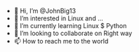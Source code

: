 - 👋 Hi, I’m @JohnBig13
- 👀 I’m interested in Linux and ...
- 🌱 I’m currently learning Linux $ Python
- 💞️ I’m looking to collaborate on Right way 
- 📫 How to reach me to the world

<!---
JohnBig13/JohnBig13 is a ✨ special ✨ repository because its `README.md` (this file) appears on your GitHub profile.
You can click the Preview link to take a look at your changes.
--->
